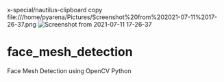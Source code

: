 x-special/nautilus-clipboard
copy
file:///home/pyarena/Pictures/Screenshot%20from%202021-07-11%2017-26-37.png
![Screenshot from 2021-07-11 17-26-37](https://user-images.githubusercontent.com/64675035/125196347-6c413680-e27b-11eb-93ac-8044b056a21d.png)
# face_mesh_detection
Face Mesh Detection using OpenCV Python


